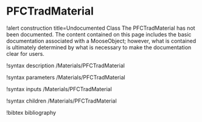 <!-- MOOSE Documentation Stub: Remove this when content is added. -->

# PFCTradMaterial

!alert construction title=Undocumented Class
The PFCTradMaterial has not been documented. The content contained on this page
includes the basic documentation associated with a MooseObject; however, what is contained is
ultimately determined by what is necessary to make the documentation clear for users.

!syntax description /Materials/PFCTradMaterial

!syntax parameters /Materials/PFCTradMaterial

!syntax inputs /Materials/PFCTradMaterial

!syntax children /Materials/PFCTradMaterial

!bibtex bibliography
